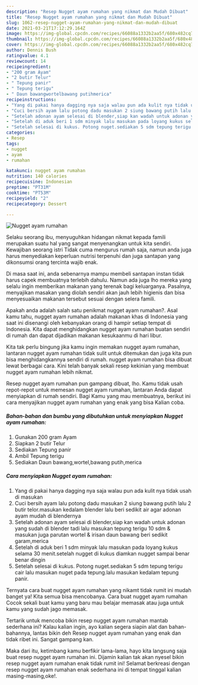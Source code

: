 ```yaml
---
description: "Resep Nugget ayam rumahan yang nikmat dan Mudah Dibuat"
title: "Resep Nugget ayam rumahan yang nikmat dan Mudah Dibuat"
slug: 1062-resep-nugget-ayam-rumahan-yang-nikmat-dan-mudah-dibuat
date: 2021-03-21T17:12:29.164Z
image: https://img-global.cpcdn.com/recipes/66088a1332b2aa5f/680x482cq70/nugget-ayam-rumahan-foto-resep-utama.jpg
thumbnail: https://img-global.cpcdn.com/recipes/66088a1332b2aa5f/680x482cq70/nugget-ayam-rumahan-foto-resep-utama.jpg
cover: https://img-global.cpcdn.com/recipes/66088a1332b2aa5f/680x482cq70/nugget-ayam-rumahan-foto-resep-utama.jpg
author: Dennis Bush
ratingvalue: 4.1
reviewcount: 14
recipeingredient:
- "200 gram Ayam"
- "2 butir Telur"
- " Tepung panir"
- " Tepung terigu"
- " Daun bawangwortelbawang putihmerica"
recipeinstructions:
- "Yang di pakai hanya dagging nya saja walau pun ada kulit nya tidak usah di masukan"
- "Cuci bersih ayam lalu potong dadu masukan 2 siung bawang putih lalu 2 butir telor.masukan kedalam blender lalu beri sedikit air agar adonan ayam mudah di blendernya"
- "Setelah adonan ayam selesai di blender,siap kan wadah untuk adonan yang sudah di blender tadi lalu masukan tepung terigu 10 sdm &amp; masukan juga parutan wortel &amp; irisan daun bawang beri sedikit garam,merica"
- "Setelah di aduk beri 1 sdm minyak lalu masukan pada loyang kukus selama 30 menit.setelah nugget di kukus diamkan nugget sampai benar benar dingin"
- "Setelah selesai di kukus. Potong nuget.sediakan 5 sdm tepung terigu cair lalu masukan nuget pada tepung.lalu masukan kedalam tepung panir."
categories:
- Resep
tags:
- nugget
- ayam
- rumahan

katakunci: nugget ayam rumahan 
nutrition: 140 calories
recipecuisine: Indonesian
preptime: "PT31M"
cooktime: "PT53M"
recipeyield: "2"
recipecategory: Dessert

---
```



![Nugget ayam rumahan](https://img-global.cpcdn.com/recipes/66088a1332b2aa5f/680x482cq70/nugget-ayam-rumahan-foto-resep-utama.jpg)

Selaku seorang ibu, menyuguhkan hidangan nikmat kepada famili merupakan suatu hal yang sangat menyenangkan untuk kita sendiri. Kewajiban seorang istri Tidak cuma mengurus rumah saja, namun anda juga harus menyediakan keperluan nutrisi terpenuhi dan juga santapan yang dikonsumsi orang tercinta wajib enak.

Di masa  saat ini, anda sebenarnya mampu membeli santapan instan tidak harus capek membuatnya terlebih dahulu. Namun ada juga lho mereka yang selalu ingin memberikan makanan yang terenak bagi keluarganya. Pasalnya, menyajikan masakan yang diolah sendiri akan jauh lebih higienis dan bisa menyesuaikan makanan tersebut sesuai dengan selera famili. 



Apakah anda adalah salah satu penikmat nugget ayam rumahan?. Asal kamu tahu, nugget ayam rumahan adalah makanan khas di Indonesia yang saat ini disenangi oleh kebanyakan orang di hampir setiap tempat di Indonesia. Kita dapat menghidangkan nugget ayam rumahan buatan sendiri di rumah dan dapat dijadikan makanan kesukaanmu di hari libur.

Kita tak perlu bingung jika kamu ingin memakan nugget ayam rumahan, lantaran nugget ayam rumahan tidak sulit untuk ditemukan dan juga kita pun bisa menghidangkannya sendiri di rumah. nugget ayam rumahan bisa dibuat lewat berbagai cara. Kini telah banyak sekali resep kekinian yang membuat nugget ayam rumahan lebih nikmat.

Resep nugget ayam rumahan pun gampang dibuat, lho. Kamu tidak usah repot-repot untuk memesan nugget ayam rumahan, lantaran Anda dapat menyiapkan di rumah sendiri. Bagi Kamu yang mau membuatnya, berikut ini cara menyajikan nugget ayam rumahan yang enak yang bisa Kalian coba.

<!--inarticleads1-->

##### Bahan-bahan dan bumbu yang dibutuhkan untuk menyiapkan Nugget ayam rumahan:

1. Gunakan 200 gram Ayam
1. Siapkan 2 butir Telur
1. Sediakan  Tepung panir
1. Ambil  Tepung terigu
1. Sediakan  Daun bawang,wortel,bawang putih,merica




<!--inarticleads2-->

##### Cara menyiapkan Nugget ayam rumahan:

1. Yang di pakai hanya dagging nya saja walau pun ada kulit nya tidak usah di masukan
1. Cuci bersih ayam lalu potong dadu masukan 2 siung bawang putih lalu 2 butir telor.masukan kedalam blender lalu beri sedikit air agar adonan ayam mudah di blendernya
1. Setelah adonan ayam selesai di blender,siap kan wadah untuk adonan yang sudah di blender tadi lalu masukan tepung terigu 10 sdm &amp; masukan juga parutan wortel &amp; irisan daun bawang beri sedikit garam,merica
1. Setelah di aduk beri 1 sdm minyak lalu masukan pada loyang kukus selama 30 menit.setelah nugget di kukus diamkan nugget sampai benar benar dingin
1. Setelah selesai di kukus. Potong nuget.sediakan 5 sdm tepung terigu cair lalu masukan nuget pada tepung.lalu masukan kedalam tepung panir.




Ternyata cara buat nugget ayam rumahan yang nikamt tidak rumit ini mudah banget ya! Kita semua bisa mencobanya. Cara buat nugget ayam rumahan Cocok sekali buat kamu yang baru mau belajar memasak atau juga untuk kamu yang sudah jago memasak.

Tertarik untuk mencoba bikin resep nugget ayam rumahan mantab sederhana ini? Kalau kalian ingin, ayo kalian segera siapin alat dan bahan-bahannya, lantas bikin deh Resep nugget ayam rumahan yang enak dan tidak ribet ini. Sangat gampang kan. 

Maka dari itu, ketimbang kamu berfikir lama-lama, hayo kita langsung saja buat resep nugget ayam rumahan ini. Dijamin kalian tak akan nyesel bikin resep nugget ayam rumahan enak tidak rumit ini! Selamat berkreasi dengan resep nugget ayam rumahan enak sederhana ini di tempat tinggal kalian masing-masing,oke!.

